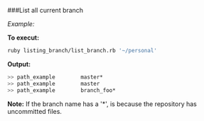 ###List all current branch

*Example:*

**To execut:**

```bash
ruby listing_branch/list_branch.rb '~/personal'
```

**Output:**

```bash
>> path_example        master*
>> path_example        master
>> path_example        branch_foo*
```

**Note:** If the branch name has a '*', is because the repository has uncommitted files.